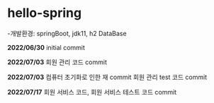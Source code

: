 # hello-spring
-개발환경: springBoot, jdk11, h2 DataBase

**2022/06/30**
initial commit

**2022/07/03**
회원 관리 코드 commit

**2022/07/03**
컴퓨터 초기화로 인한 재 commit
회원 관리 test 코드 commit

**2022/07/17**
회원 서비스 코드, 
회원 서비스 테스트 코드 commit
